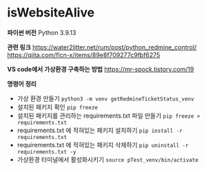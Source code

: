 # isWebsiteAlive

**파이썬 버전**
Python 3.9.13

**관련 링크**
https://water2litter.net/rum/post/python_redmine_control/
https://qiita.com/flcn-x/items/89e8f709277c9fbf6275

**VS code에서 가상환경 구축하는 방법**
https://mr-spock.tistory.com/19

**명령어 정리**
- 가상 환경 만들기
  `python3 -m venv getRedmineTicketStatus_venv`
- 설치된 패키지 확인
  `pip freeze`
- 설치된 패키지를 관리하는 requirements.txt 파일 만들기
  `pip freeze > requirements.txt`
- requirements.txt 에 적혀있는 패키지 설치하기
  `pip install -r requirements.txt`
- requirements.txt 에 적혀있는 패키지 삭제하기
  `pip uninstall -r requirements.txt -y`
- 가상환경 터미널에서 활성화시키기
  `source pTest_venv/bin/activate`
